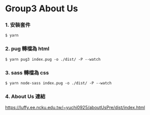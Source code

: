 # Group3 About Us
### 1. 安裝套件
    $ yarn
### 2. pug 轉檔為 html
    $ yarn pug3 index.pug -o ./dist/ -P --watch
### 3. sass 轉檔為 css 
    $ yarn node-sass index.pug -o ./dist/ -P --watch
### 4. About Us 連結
<https://luffy.ee.ncku.edu.tw/~yuchi0925/aboutUsPre/dist/index.html>

